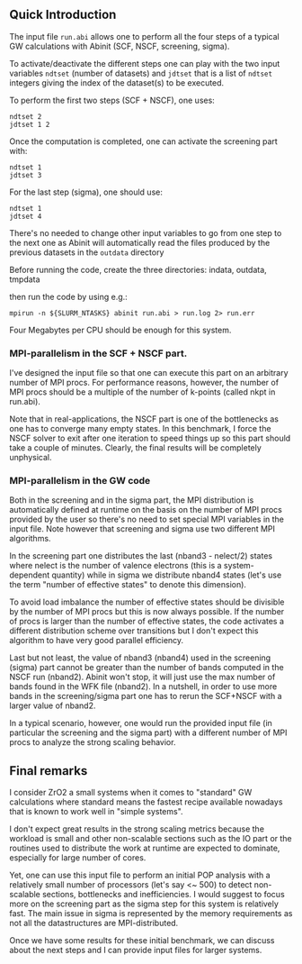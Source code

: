 
## Quick Introduction

The input file `run.abi` allows one to perform all the four steps of a typical
GW calculations with Abinit (SCF, NSCF, screening, sigma).

To activate/deactivate the different steps one can play with the two
input variables `ndtset` (number of datasets) and
`jdtset` that is a list of `ndtset` integers giving the index of the dataset(s) to be executed.

To perform the first two steps (SCF + NSCF), one uses:

	ndtset 2
	jdtset 1 2

Once the computation is completed, one can activate the screening part with:

	ndtset 1
	jdtset 3

For the last step (sigma), one should use:

	ndtset 1
	jdtset 4

There's no needed to change other input variables to go from one step to the next one
as Abinit will automatically read the files produced by the previous datasets in the `outdata` directory

Before running the code, create the three directories: indata, outdata, tmpdata

then run the code by using e.g.:

	mpirun -n ${SLURM_NTASKS} abinit run.abi > run.log 2> run.err


Four Megabytes per CPU should be enough for this system.

### MPI-parallelism in the SCF + NSCF part.

I've designed the input file so that one can execute this part on an arbitrary number of MPI procs.
For performance reasons, however, the number of MPI procs should be a multiple
of the number of k-points (called nkpt in run.abi).

Note that in real-applications, the NSCF part is one of the bottlenecks as one has to converge
many empty states.
In this benchmark, I force the NSCF solver to exit after one iteration to speed things up
so this part should take a couple of minutes.
Clearly, the final results will be completely unphysical.

### MPI-parallelism in the GW code

Both in the screening and in the sigma part, the MPI distribution is automatically defined
at runtime on the basis on the number of MPI procs provided by the user so there's no need
to set special MPI variables in the input file.
Note however that screening and sigma use two different MPI algorithms.

In the screening part one distributes the last (nband3 - nelect/2)
states where nelect is the number of valence electrons (this is a system-dependent quantity)
while in sigma we distribute nband4 states
(let's use the term "number of effective states" to denote this dimension).

To avoid load imbalance the number of effective states should be divisible by the
number of MPI procs but this is now always possible.
If the number of procs is larger than the number of effective states, the code activates
a different distribution scheme over transitions but I don't expect this algorithm to have
very good parallel efficiency.

Last but not least, the value of nband3 (nband4) used in the screening (sigma) part cannot be greater
than the number of bands computed in the NSCF run (nband2).
Abinit won't stop, it will just use the max number of bands found in the WFK file (nband2).
In a nutshell, in order to use more bands in the screening/sigma part one has to rerun the SCF+NSCF
with a larger value of nband2.

In a typical scenario, however, one would run the provided input file
(in particular the screening and the sigma part) with a different number of MPI procs
to analyze the strong scaling behavior.

## Final remarks

I consider ZrO2 a small systems when it comes to "standard" GW calculations where standard
means the fastest recipe available nowadays that is known to work well in "simple systems".

I don't expect great results in the strong scaling metrics because the workload is small
and other non-scalable sections such as the IO part or the routines used to distribute the work
at runtime are expected to dominate, especially for large number of cores.

Yet, one can use this input file to perform an initial POP analysis with a relatively small number of processors
(let's say <~ 500) to detect non-scalable sections, bottlenecks and inefficiencies.
I would suggest to focus more on the screening part as the sigma step for this system is relatively fast.
The main issue in sigma is represented by the memory requirements as not all the datastructures are MPI-distributed.

Once we have some results for these initial benchmark, we can discuss about the next steps and I can 
provide input files for larger systems.


